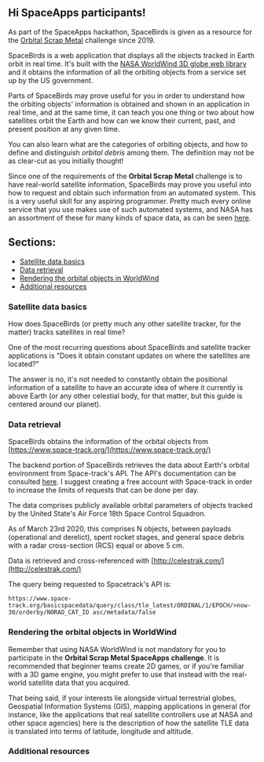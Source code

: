 ## Hi SpaceApps participants!

As part of the SpaceApps hackathon, SpaceBirds is given as a resource for the [Orbital Scrap Metal](https://2019.spaceappschallenge.org/challenges/stars/orbital-scrap-metal-the-video-game/details) challenge since 2019.

SpaceBirds is a web application that displays all the objects tracked in Earth orbit in real time. It's built with the [NASA WorldWind 3D globe web library](https://github.com/NASAWorldWind/WebWorldWind) and it obtains the information of all the orbiting objects from a service set up by the US government.

Parts of SpaceBirds may prove useful for you in order to understand how the orbiting objects' information is obtained and shown in an application in real time, and at the same time, it can teach you one thing or two about how satellites orbit the Earth and how can we know their current, past, and present position at any given time.

You can also learn what are the categories of orbiting objects, and how to define and distinguish *orbital debris* among them. The definition may not be as clear-cut as you initially thought!

Since one of the requirements of the **Orbital Scrap Metal** challenge is to have real-world satellite information, SpaceBirds may prove you useful into how to request and obtain such information from an automated system. This is a very useful skill for any aspiring programmer. Pretty much every online service that you use makes use of such automated systems, and NASA has an assortment of these for many kinds of space data, as can be seen [here](https://api.nasa.gov/).

## Sections:

* [Satellite data basics](#satellite-data-basics)
* [Data retrieval](#data-retrieval)
* [Rendering the orbital objects in WorldWind](#rendering-the-orbital-objects-in-worldwind)
* [Additional resources](#additional-resources)

### Satellite data basics

How does SpaceBirds (or pretty much any other satellite tracker, for the matter) tracks satellites in real time? 

One of the most recurring questions about SpaceBirds and satellite tracker applications is "Does it obtain constant updates on where the satellites are located?"

The answer is no, it's not needed to constantly obtain the positional information of a satellite to have an accurate idea of where it currently is above Earth (or any other celestial body, for that matter, but this guide is centered around our planet).

### Data retrieval

SpaceBirds obtains the information of the orbital objects from [https://www.space-track.org/](https://www.space-track.org/)

The backend portion of SpaceBirds retrieves the data about Earth's orbital environment from Space-track's API. The API's documentation can be consulted [here](https://www.space-track.org/documentation#/api). I suggest creating a free account with Space-track in order to increase the limits of requests that can be done per day.

The data comprises publicly available orbital parameters of objects tracked by the United State's Air Force 18th Space Control Squadron. 

As of March 23rd 2020, this comprises N objects, between payloads (operational and derelict), spent rocket stages, and general space debris with a radar cross-section (RCS) equal or above 5 cm.

Data is retrieved and cross-referenced with [http://celestrak.com/](http://celestrak.com/)

The query being requested to Spacetrack's API is:

`https://www.space-track.org/basicspacedata/query/class/tle_latest/ORDINAL/1/EPOCH/>now-30/orderby/NORAD_CAT_ID asc/metadata/false`

### Rendering the orbital objects in WorldWind

Remember that using NASA WorldWind is not mandatory for you to participate in the **Orbital Scrap Metal SpaceApps challenge**. It is recommended that beginner teams create 2D games, or if you're familiar with a 3D game engine, you might prefer to use that instead with the real-world satellite data that you acquired.

That being said, if your interests lie alongside virtual terrestrial globes, Geospatial Information Systems (GIS), mapping applications in general (for instance, like the applications that real satellite controllers use at NASA and other space agencies) here is the description of how the satellite TLE data is translated into terms of latitude, longitude and altitude.

### Additional resources